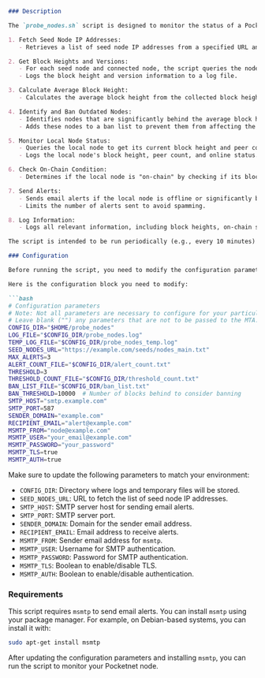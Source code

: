 ```markdown
### Description

The `probe_nodes.sh` script is designed to monitor the status of a Pocketnet node by performing the following tasks:

1. Fetch Seed Node IP Addresses:
   - Retrieves a list of seed node IP addresses from a specified URL and saves them to a file.

2. Get Block Heights and Versions:
   - For each seed node and connected node, the script queries the node to get its current block height and version.
   - Logs the block height and version information to a log file.

3. Calculate Average Block Height:
   - Calculates the average block height from the collected block heights of seed and connected nodes.

4. Identify and Ban Outdated Nodes:
   - Identifies nodes that are significantly behind the average block height (more than a specified threshold).
   - Adds these nodes to a ban list to prevent them from affecting the network.

5. Monitor Local Node Status:
   - Queries the local node to get its current block height and peer count.
   - Logs the local node's block height, peer count, and online status.

6. Check On-Chain Condition:
   - Determines if the local node is "on-chain" by checking if its block height is within a specified range of the average block height.

7. Send Alerts:
   - Sends email alerts if the local node is offline or significantly behind the average block height.
   - Limits the number of alerts sent to avoid spamming.

8. Log Information:
   - Logs all relevant information, including block heights, on-chain status, node online status, and peer count, to a log file for monitoring and troubleshooting.

The script is intended to be run periodically (e.g., every 10 minutes) using a cron job to ensure continuous monitoring of the Pocketnet node's status.

### Configuration

Before running the script, you need to modify the configuration parameters block to match your environment. This includes setting the appropriate values for the `msmtp` parameters used for sending email alerts.

Here is the configuration block you need to modify:

```bash
# Configuration parameters
# Note: Not all parameters are necessary to configure for your particular email setup.
# Leave blank ("") any parameters that are not to be passed to the MTA.
CONFIG_DIR="$HOME/probe_nodes"
LOG_FILE="$CONFIG_DIR/probe_nodes.log"
TEMP_LOG_FILE="$CONFIG_DIR/probe_nodes_temp.log"
SEED_NODES_URL="https://example.com/seeds/nodes_main.txt"
MAX_ALERTS=3
ALERT_COUNT_FILE="$CONFIG_DIR/alert_count.txt"
THRESHOLD=3
THRESHOLD_COUNT_FILE="$CONFIG_DIR/threshold_count.txt"
BAN_LIST_FILE="$CONFIG_DIR/ban_list.txt"
BAN_THRESHOLD=10000  # Number of blocks behind to consider banning
SMTP_HOST="smtp.example.com"
SMTP_PORT=587
SENDER_DOMAIN="example.com"
RECIPIENT_EMAIL="alert@example.com"
MSMTP_FROM="node@example.com"
MSMTP_USER="your_email@example.com"
MSMTP_PASSWORD="your_password"
MSMTP_TLS=true
MSMTP_AUTH=true
```

Make sure to update the following parameters to match your environment:
- `CONFIG_DIR`: Directory where logs and temporary files will be stored.
- `SEED_NODES_URL`: URL to fetch the list of seed node IP addresses.
- `SMTP_HOST`: SMTP server host for sending email alerts.
- `SMTP_PORT`: SMTP server port.
- `SENDER_DOMAIN`: Domain for the sender email address.
- `RECIPIENT_EMAIL`: Email address to receive alerts.
- `MSMTP_FROM`: Sender email address for `msmtp`.
- `MSMTP_USER`: Username for SMTP authentication.
- `MSMTP_PASSWORD`: Password for SMTP authentication.
- `MSMTP_TLS`: Boolean to enable/disable TLS.
- `MSMTP_AUTH`: Boolean to enable/disable authentication.

### Requirements

This script requires `msmtp` to send email alerts. You can install `msmtp` using your package manager. For example, on Debian-based systems, you can install it with:

```bash
sudo apt-get install msmtp
```

After updating the configuration parameters and installing `msmtp`, you can run the script to monitor your Pocketnet node.
```
